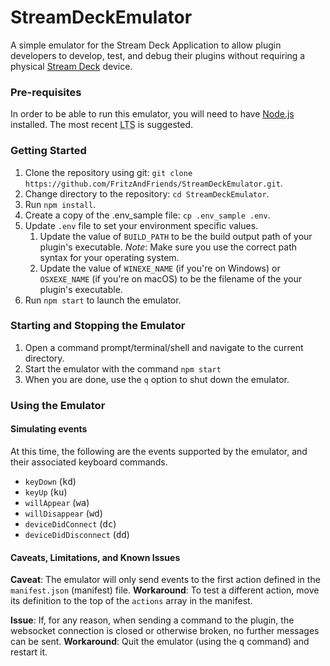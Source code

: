 # StreamDeckEmulator

A simple emulator for the Stream Deck Application to allow plugin developers to develop, test, and debug their plugins without requiring a physical [Stream Deck][] device.


### Pre-requisites

In order to be able to run this emulator, you will need to have [Node.js][] installed. The most recent <abbr title="Long Term Service">LTS</abbr> is suggested.

### Getting Started

1. Clone the repository using git: `git clone https://github.com/FritzAndFriends/StreamDeckEmulator.git`.
2. Change directory to the repository: `cd StreamDeckEmulator`.
3. Run `npm install`.
4. Create a copy of the .env_sample file: `cp .env_sample .env`.
5. Update `.env` file to set your environment specific values.
   1. Update the value of `BUILD_PATH` to be the build output path of your plugin's executable.
   *Note*: Make sure you use the correct path syntax for your operating system.
   2. Update the value of `WINEXE_NAME` (if you're on Windows) or `OSXEXE_NAME` (if you're on macOS) to be the filename of the your plugin's executable.
6. Run `npm start` to launch the emulator.


### Starting and Stopping the Emulator

1. Open a command prompt/terminal/shell and navigate to the current directory.
2. Start the emulator with the command `npm start`
3. When you are done, use the `q` option to shut down the emulator.


### Using the Emulator

#### Simulating events

At this time, the following are the events supported by the emulator, and their associated keyboard commands.

* `keyDown` (<kbd>kd</kbd>)
* `keyUp` (<kbd>ku</kbd>)
* `willAppear` (<kbd>wa</kbd>)
* `willDisappear` (<kbd>wd</kbd>)
* `deviceDidConnect` (<kbd>dc</kbd>)
* `deviceDidDisconnect` (<kbd>dd</kbd>)

#### Caveats, Limitations, and Known Issues

**Caveat**: The emulator will only send events to the first action defined in the `manifest.json` (manifest) file.
**Workaround**: To test a different action, move its definition to the top of the `actions` array in the manifest.

**Issue**: If, for any reason, when sending a command to the plugin, the websocket connection is closed or otherwise broken, no further messages can be sent.
**Workaround**: Quit the emulator (using the <kbd>q</kbd> command) and restart it.


<!-- Reference Links -->

[Stream Deck]: https://www.elgato.com/gaming/stream-deck/ "Elgato's Stream Deck product page"

[Node.js]: https://nodejs.org/ "Learn about and get Node.js"
